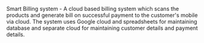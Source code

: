   Smart Billing system - A cloud based billing system which scans the products and generate bill on successful payment to the customer's mobile via cloud.
  The system uses Google cloud and spreadsheets for maintaining database and separate cloud for maintaining customer details and payment details.
